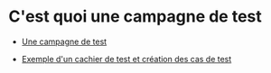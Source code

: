 # C'est quoi une campagne de test

- [Une campagne de test](https://github.com/kboisseleau/complete-software-testing-bootcamp/blob/main/campagne-de-test/Une%C2%A0campagne%2Bde%2Btest%C2%A0.pdf)

- [Exemple d'un cachier de test et création des cas de test](https://github.com/kboisseleau/complete-software-testing-bootcamp/blob/main/campagne-de-test/exemple%2Bd'un%2Bcahier%2Bde%2Btest%2B%26%2Bcr%C3%A9ation%2Bdes%2B%2Bcas%2Bde%2Btest.xlsx)